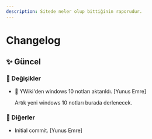 ```yaml
---
description: Sitede neler olup bittiğinin raporudur.
---
```

# Changelog


## ✨ Güncel

### 🌌 Değişikler

* 🚅 YWiki'den windows 10 notları aktarıldı. [Yunus Emre]

  Artık yeni windows 10 notları burada derlenecek.

### 📡 Diğerler

* Initial commit. [Yunus Emre]


